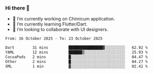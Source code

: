 ### Hi there 👋

<!--
**devcat37/devcat37** is a ✨ _special_ ✨ repository because its `README.md` (this file) appears on your GitHub profile.-->


- 🔭 I’m currently working on Chimicum application.
- 🌱 I’m currently learning Flutter/Dart.
- 👯 I’m looking to collaborate with UI designers.
<!-- - 🤔 I’m looking for help with ... -->

<!--START_SECTION:waka-->

```txt
From: 16 October 2025 - To: 23 October 2025

Dart        31 mins         ███████████████▓░░░░░░░░░   62.92 %
YAML        12 mins         ██████▒░░░░░░░░░░░░░░░░░░   25.93 %
CocoaPods   2 mins          █░░░░░░░░░░░░░░░░░░░░░░░░   04.47 %
Other       2 mins          █░░░░░░░░░░░░░░░░░░░░░░░░   04.27 %
XML         1 min           ▓░░░░░░░░░░░░░░░░░░░░░░░░   02.42 %
```

<!--END_SECTION:waka-->
